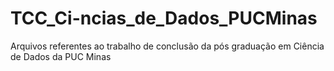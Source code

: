 # TCC_Ci-ncias_de_Dados_PUCMinas
Arquivos referentes ao trabalho de conclusão da pós graduação em Ciência de Dados da PUC Minas
